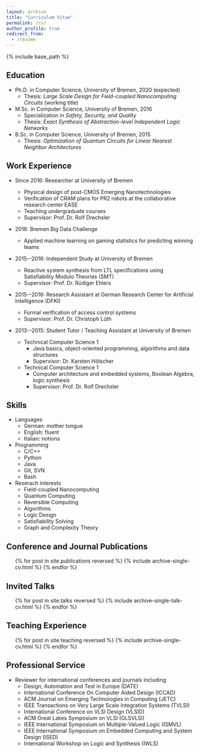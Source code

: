 ```yaml
---
layout: archive
title: "Curriculum Vitae"
permalink: /cv/
author_profile: true
redirect_from:
  - /resume
---
```


{% include base_path %}

## Education

* Ph.D. in Computer Science, University of Bremen, 2020 (expected)
  * Thesis: _Large Scale Design for Field-coupled Nanocomputing Circuits_ (working title)
* M.Sc. in Computer Science, University of Bremen, 2016
  * Specialization in _Safety, Security, and Quality_
  * Thesis: _Exact Synthesis of Abstraction-level Independent Logic Networks_
* B.Sc. in Computer Science, University of Bremen, 2015
  * Thesis: _Optimization of Quantum Circuits for Linear Nearest Neighbor Architectures_

## Work Experience

* Since 2016: Researcher at University of Bremen
  * Physical design of post-CMOS Emerging Nanotechnologies
  * Verification of CRAM plans for PR2 robots at the collaborative research center EASE
  * Teaching undergraduate courses
  * Supervisor: Prof. Dr. Rolf Drechsler

* 2016: Bremen Big Data Challenge
  * Applied machine learning on gaming statistics for predicting winning teams

* 2015--2016: Independent Study at University of Bremen
  * Reactive system synthesis from LTL specifications using Satisfiability Modulo Theories (SMT)
  * Supervisor: Prof. Dr. Rüdiger Ehlers

* 2015--2016: Research Assistant at German Research Center for Artificial Intelligence (DFKI)
  * Formal verification of access control systems
  * Supervisor: Prof. Dr. Christoph Lüth

* 2013--2015: Student Tutor / Teaching Assistant at University of Bremen
  * Technical Computer Science 1
    * Java basics, object-oriented programming, algorithms and data structures
    * Supervisor: Dr. Karsten Hölscher
  * Technical Computer Science 1
    * Computer architecture and embedded systems, Boolean Algebra, logic synthesis
    * Supervisor: Prof. Dr. Rolf Drechsler

## Skills

* Languages
  * German: mother tongue
  * English: fluent
  * Italian: notions
* Programming
  * C/C++
  * Python
  * Java
  * Git, SVN
  * Bash
* Reserach interests
  * Field-coupled Nanocomputing
  * Quantum Computing
  * Reversible Computing
  * Algorithms
  * Logic Design
  * Satisfiability Solving
  * Graph and Complexity Theory

## Conference and Journal Publications

  <ul>{% for post in site.publications reversed %}
    {% include archive-single-cv.html %}
  {% endfor %}</ul>

## Invited Talks

  <ul>{% for post in site.talks reversed %}
    {% include archive-single-talk-cv.html %}
  {% endfor %}</ul>

## Teaching Experience

  <ul>{% for post in site.teaching reversed %}
    {% include archive-single-cv.html %}
  {% endfor %}</ul>

## Professional Service

* Reviewer for international conferences and journals including
  * Design, Automation and Test in Europe (DATE)
  * International Conference On Computer Aided Design (ICCAD)
  * ACM Journal on Emerging Technologies in Computing (JETC)
  * IEEE Transactions on Very Large Scale Integration Systems (TVLSI)
  * International Conference on VLSI Design (VLSID)
  * ACM Great Lakes Symposium on VLSI (GLSVLSI)
  * IEEE International Symposium on Multiple-Valued Logic (ISMVL)
  * IEEE International Symposium on Embedded Computing and System Design (ISED)
  * International Workshop on Logic and Synthesis (IWLS)
